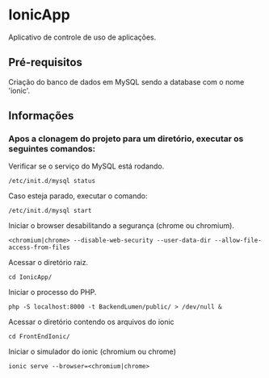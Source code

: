 # IonicApp

Aplicativo de controle de uso de aplicações.

## Pré-requisitos

Criação do banco de dados em MySQL sendo a database com o nome 'ionic'.

## Informações

### Apos a clonagem do projeto para um diretório, executar os seguintes comandos:

Verificar se o serviço do MySQL está rodando.

```
/etc/init.d/mysql status
```
Caso esteja parado, executar o comando:

```
/etc/init.d/mysql start
```

Iniciar o browser desabilitando a segurança (chrome ou chromium).

```
<chromium|chrome> --disable-web-security --user-data-dir --allow-file-access-from-files
```

Acessar o diretório raiz.

```
cd IonicApp/
```
Iniciar o processo do PHP.

```
php -S localhost:8000 -t BackendLumen/public/ > /dev/null &
```
Acessar o diretório contendo os arquivos do ionic

```
cd FrontEndIonic/
```
Iniciar o simulador do ionic (chromium ou chrome)

```
ionic serve --browser=<chromium|chrome>
```
